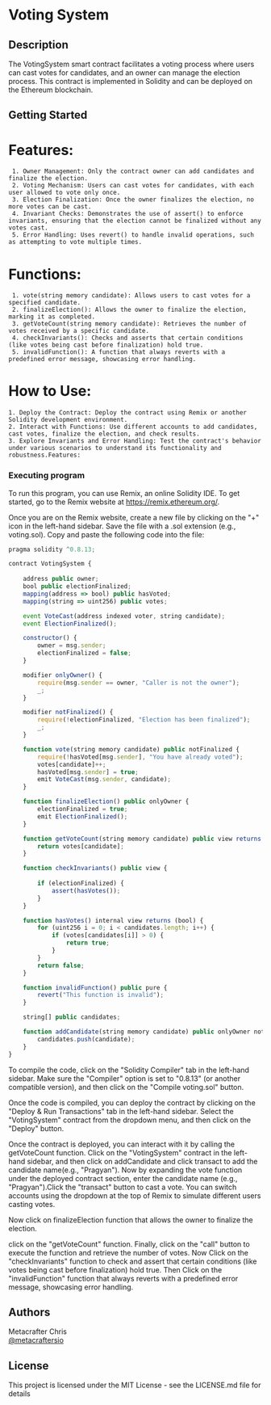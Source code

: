 # Voting System

## Description

The VotingSystem smart contract facilitates a voting process where users can cast votes for candidates, and an owner can manage the election process. This contract is implemented in Solidity and can be deployed on the Ethereum blockchain.

## Getting Started
   # Features:
     1. Owner Management: Only the contract owner can add candidates and finalize the election.
     2. Voting Mechanism: Users can cast votes for candidates, with each user allowed to vote only once.
     3. Election Finalization: Once the owner finalizes the election, no more votes can be cast.
     4. Invariant Checks: Demonstrates the use of assert() to enforce invariants, ensuring that the election cannot be finalized without any votes cast.
     5. Error Handling: Uses revert() to handle invalid operations, such as attempting to vote multiple times.
   # Functions:
     1. vote(string memory candidate): Allows users to cast votes for a specified candidate.
     2. finalizeElection(): Allows the owner to finalize the election, marking it as completed.
     3. getVoteCount(string memory candidate): Retrieves the number of votes received by a specific candidate.
     4. checkInvariants(): Checks and asserts that certain conditions (like votes being cast before finalization) hold true.
     5. invalidFunction(): A function that always reverts with a predefined error message, showcasing error handling.
   # How to Use:
    1. Deploy the Contract: Deploy the contract using Remix or another Solidity development environment.
    2. Interact with Functions: Use different accounts to add candidates, cast votes, finalize the election, and check results.
    3. Explore Invariants and Error Handling: Test the contract's behavior under various scenarios to understand its functionality and robustness.Features:

### Executing program

To run this program, you can use Remix, an online Solidity IDE. To get started, go to the Remix website at https://remix.ethereum.org/.

Once you are on the Remix website, create a new file by clicking on the "+" icon in the left-hand sidebar. Save the file with a .sol extension (e.g., voting.sol). Copy and paste the following code into the file:

```javascript
pragma solidity ^0.8.13;

contract VotingSystem {
    
    address public owner;
    bool public electionFinalized;
    mapping(address => bool) public hasVoted;
    mapping(string => uint256) public votes;

    event VoteCast(address indexed voter, string candidate);
    event ElectionFinalized();

    constructor() {
        owner = msg.sender;
        electionFinalized = false;
    }

    modifier onlyOwner() {
        require(msg.sender == owner, "Caller is not the owner");
        _;
    }

    modifier notFinalized() {
        require(!electionFinalized, "Election has been finalized");
        _;
    }

    function vote(string memory candidate) public notFinalized {
        require(!hasVoted[msg.sender], "You have already voted");
        votes[candidate]++;
        hasVoted[msg.sender] = true;
        emit VoteCast(msg.sender, candidate);
    }

    function finalizeElection() public onlyOwner {
        electionFinalized = true;
        emit ElectionFinalized();
    }

    function getVoteCount(string memory candidate) public view returns (uint256) {
        return votes[candidate];
    }

    function checkInvariants() public view {
        
        if (electionFinalized) {
            assert(hasVotes());
        }
    }

    function hasVotes() internal view returns (bool) {
        for (uint256 i = 0; i < candidates.length; i++) {
            if (votes[candidates[i]] > 0) {
                return true;
            }
        }
        return false;
    }

    function invalidFunction() public pure {
        revert("This function is invalid");
    }

    string[] public candidates;

    function addCandidate(string memory candidate) public onlyOwner notFinalized {
        candidates.push(candidate);
    }
}


```

To compile the code, click on the "Solidity Compiler" tab in the left-hand sidebar. Make sure the "Compiler" option is set to "0.8.13" (or another compatible version), and then click on the "Compile voting.sol" button.

Once the code is compiled, you can deploy the contract by clicking on the "Deploy & Run Transactions" tab in the left-hand sidebar. Select the "VotingSystem" contract from the dropdown menu, and then click on the "Deploy" button.

Once the contract is deployed, you can interact with it by calling the getVoteCount function. Click on the "VotingSystem" contract in the left-hand sidebar, and then click on addCandidate and click transact to add the candidate name(e.g., "Pragyan").
Now by expanding the vote function under the deployed contract section, enter the candidate name (e.g., "Pragyan").Click the "transact" button to cast a vote.
You can switch accounts using the dropdown at the top of Remix to simulate different users casting votes.

Now click on finalizeElection function that allows the owner to finalize the election.

click on the "getVoteCount" function. Finally, click on the "call" button to execute the function and retrieve the number of votes.
Now Click on the "checkInvariants" function to check and assert that certain conditions (like votes being cast before finalization) hold true.
Then Click on the "invalidFunction" function that always reverts with a predefined error message, showcasing error handling.

## Authors

Metacrafter Chris  
[@metacraftersio](https://twitter.com/metacraftersio)


## License

This project is licensed under the MIT License - see the LICENSE.md file for details
